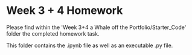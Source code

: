 # Week 3 + 4 Homework

Please find within the 'Week 3+4 a Whale off the Portfolio/Starter_Code' folder the completed homework task.

This folder contains the .ipynb file as well as an executable .py file.

